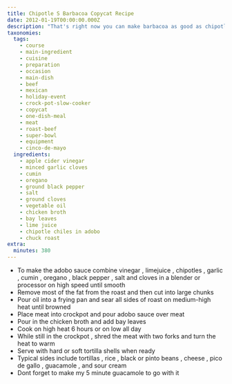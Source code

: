 ```yaml
---
title: Chipotle S Barbacoa Copycat Recipe
date: 2012-01-19T00:00:00.000Z
description: "That's right now you can make barbacoa as good as chipotle's at home! perfecting this recipe started as a bet... while my husband scott and his good friend steve were enjoying one of their many grad school barbacoa lunches from chipotle, steve made the comment, \"i don't think even jan could make it this good.\" oh, the challenge was on!\r\n\r\ni searched the web and found several recipes claiming to be the real deal but i decided to base mine off a copycat recipe i found on todd wilbur's top secret recipes. so how did it come out? let's just say steve ate his words and several of these burritos :)\r\n\r\nheads up, you'll need a crockpot for this one."
taxonomies:
  tags:
    - course
    - main-ingredient
    - cuisine
    - preparation
    - occasion
    - main-dish
    - beef
    - mexican
    - holiday-event
    - crock-pot-slow-cooker
    - copycat
    - one-dish-meal
    - meat
    - roast-beef
    - super-bowl
    - equipment
    - cinco-de-mayo
  ingredients:
    - apple cider vinegar
    - minced garlic cloves
    - cumin
    - oregano
    - ground black pepper
    - salt
    - ground cloves
    - vegetable oil
    - chicken broth
    - bay leaves
    - lime juice
    - chipotle chiles in adobo
    - chuck roast
extra:
  minutes: 380
---
```

 - To make the adobo sauce combine vinegar , limejuice , chipotles , garlic , cumin , oregano , black pepper , salt and cloves in a blender or processor on high speed until smooth
 - Remove most of the fat from the roast and then cut into large chunks
 - Pour oil into a frying pan and sear all sides of roast on medium-high heat until browned
 - Place meat into crockpot and pour adobo sauce over meat
 - Pour in the chicken broth and add bay leaves
 - Cook on high heat 6 hours or on low all day
 - While still in the crockpot , shred the meat with two forks and turn the heat to warm
 - Serve with hard or soft tortilla shells when ready
 - Typical sides include tortillas , rice , black or pinto beans , cheese , pico de gallo , guacamole , and sour cream
 - Dont forget to make my 5 minute guacamole to go with it
